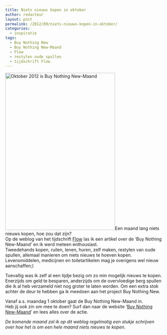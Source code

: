```yaml
---
title: Niets nieuws kopen in oktober
author: redacteur
layout: post
permalink: /2012/09/niets-nieuws-kopen-in-oktober/
categories:
  - inspiratie
tags:
  - Buy Nothing New
  - Buy Nothing New-Maand
  - Flow
  - restylen oude spullen
  - tijdschrift Flow
---
```

<img class="alignleft size-full wp-image-2806" title="Buy Nothing New-Maand" src="http://www.schildertuin.nl/wordpress/wp-content/uploads/2012/09/Buy_Nothing_New_Maand.jpg" alt="Oktober 2012 is Buy Nothing New-Maand" width="350" height="500" />Een maand lang niets nieuws kopen, hoe zou dat zijn?  
Op de weblog van het tijdschrift <a title="Lees het artikel over Buy Nothing New-Maand op weblog Flow" href="http://www.flowmagazine.nl/2012/09/14/niets-nieuws/" target="_blank">Flow</a> las ik een artikel over de ‘Buy Nothing New-Maand&#8217; en ik werd meteen enthousiast.  
Tweedehands kopen, ruilen, lenen, huren, zelf maken, restylen van oude spullen, allemaal manieren om niets nieuws te hoeven kopen. Levensmiddelen, medicijnen en toiletartikelen mag je overigens wel nieuw aanschaffen;)

Toevallig was ik zelf al een tijdje bezig om zo min mogelijk nieuws te kopen. Enerzijds om geld te besparen, anderzijds om de overvloedige berg spullen die ik al heb verzameld niet nog groter te laten worden. Om een extra stok achter de deur te hebben ga ik meedoen aan het project Buy Nothing New.

Vanaf a.s. maandag 1 oktober gaat de Buy Nothing New-Maand in.  
Heb jij ook zin om mee te doen? Surf dan naar de website ‘<a title="Website Buy Nothing New-Maand" href="http://www.buynothingnew.nl/" target="_blank">Buy Nothing New-Maand</a>’ en lees alles over de actie.

*De komende maand zal ik op dit weblog regelmatig een stukje schrijven over hoe het is om een hele maand niets nieuws te kopen.*